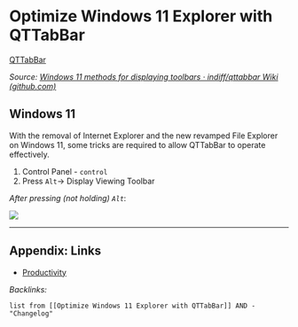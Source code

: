 # Optimize Windows 11 Explorer with QTTabBar

[QTTabBar](../../../3-Resources/Tools/Utility/QTTabBar.md)

*Source: [Windows 11 methods for displaying toolbars · indiff/qttabbar Wiki (github.com)](https://github.com/indiff/qttabbar/wiki/Windows11%E6%98%BE%E7%A4%BA%E5%B7%A5%E5%85%B7%E6%A0%8F%E7%9A%84%E6%96%B9%E6%B3%95)*

## Windows 11

With the removal of Internet Explorer and the new revamped File Explorer on Windows 11, some tricks are required to allow QTTabBar to operate effectively.

1. Control Panel - `control`
1. Press `Alt`-> Display Viewing Toolbar

*After pressing (not holding) `Alt`*: 

![](https://i.imgur.com/XJGsQpj.png)

---

## Appendix: Links

* [Productivity](../../MOCs/Productivity.md)

*Backlinks:*

````dataview
list from [[Optimize Windows 11 Explorer with QTTabBar]] AND -"Changelog"
````
